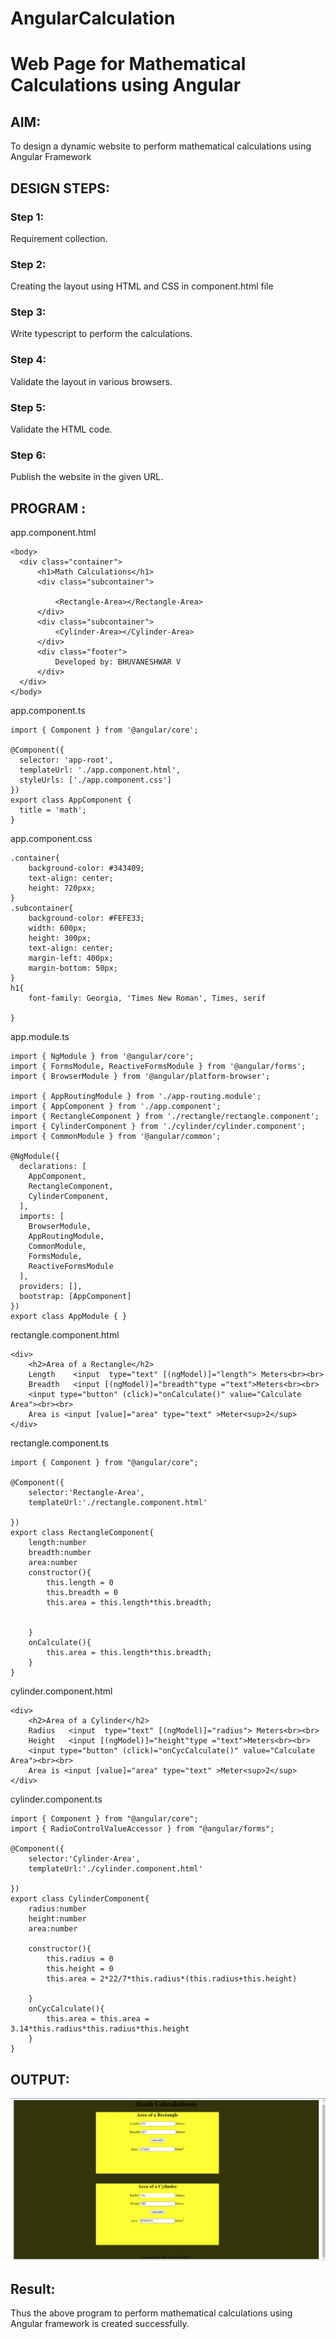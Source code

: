 # AngularCalculation

# Web Page for Mathematical Calculations using Angular

## AIM:
To design a dynamic website to perform mathematical calculations using Angular Framework

## DESIGN STEPS:

### Step 1:

Requirement collection.

### Step 2:

Creating the layout using HTML and CSS in component.html file

### Step 3:

Write typescript to perform the calculations.

### Step 4:

Validate the layout in various browsers.

### Step 5:

Validate the HTML code.

### Step 6:

Publish the website in the given URL.

## PROGRAM :
app.component.html
~~~
<body>
  <div class="container">
      <h1>Math Calculations</h1>
      <div class="subcontainer">
          
          <Rectangle-Area></Rectangle-Area>
      </div>
      <div class="subcontainer">
          <Cylinder-Area></Cylinder-Area>
      </div>
      <div class="footer">
          Developed by: BHUVANESHWAR V
      </div>
  </div>
</body>
~~~

app.component.ts
~~~
import { Component } from '@angular/core';

@Component({
  selector: 'app-root',
  templateUrl: './app.component.html',
  styleUrls: ['./app.component.css']
})
export class AppComponent {
  title = 'math';
}
~~~

app.component.css
~~~
.container{
    background-color: #343409;
    text-align: center;
    height: 720pxx;
}
.subcontainer{
    background-color: #FEFE33;
    width: 600px;
    height: 300px;
    text-align: center;
    margin-left: 400px;
    margin-bottom: 50px;
}
h1{
    font-family: Georgia, 'Times New Roman', Times, serif
    
}
~~~

app.module.ts
~~~
import { NgModule } from '@angular/core';
import { FormsModule, ReactiveFormsModule } from '@angular/forms'; 
import { BrowserModule } from '@angular/platform-browser';

import { AppRoutingModule } from './app-routing.module';
import { AppComponent } from './app.component';
import { RectangleComponent } from './rectangle/rectangle.component';
import { CylinderComponent } from './cylinder/cylinder.component';
import { CommonModule } from '@angular/common';

@NgModule({
  declarations: [
    AppComponent,
    RectangleComponent,
    CylinderComponent,
  ],
  imports: [
    BrowserModule,
    AppRoutingModule,
    CommonModule,
    FormsModule,
    ReactiveFormsModule
  ],
  providers: [],
  bootstrap: [AppComponent]
})
export class AppModule { }
~~~


rectangle.component.html
~~~
<div>
    <h2>Area of a Rectangle</h2>
    Length    <input  type="text" [(ngModel)]="length"> Meters<br><br>
    Breadth   <input [(ngModel)]="breadth"type ="text">Meters<br><br>
    <input type="button" (click)="onCalculate()" value="Calculate Area"><br><br>
    Area is <input [value]="area" type="text" >Meter<sup>2</sup>
</div>
~~~

rectangle.component.ts
~~~
import { Component } from "@angular/core";

@Component({
    selector:'Rectangle-Area',
    templateUrl:'./rectangle.component.html'

})
export class RectangleComponent{
    length:number
    breadth:number
    area:number
    constructor(){
        this.length = 0
        this.breadth = 0
        this.area = this.length*this.breadth;


    }
    onCalculate(){
        this.area = this.length*this.breadth;
    }
}
~~~

cylinder.component.html
~~~
<div>
    <h2>Area of a Cylinder</h2>
    Radius   <input  type="text" [(ngModel)]="radius"> Meters<br><br>
    Height   <input [(ngModel)]="height"type ="text">Meters<br><br>
    <input type="button" (click)="onCycCalculate()" value="Calculate Area"><br><br>
    Area is <input [value]="area" type="text" >Meter<sup>2</sup>
</div>
~~~


cylinder.component.ts
~~~
import { Component } from "@angular/core";
import { RadioControlValueAccessor } from "@angular/forms";

@Component({
    selector:'Cylinder-Area',
    templateUrl:'./cylinder.component.html'

})
export class CylinderComponent{
    radius:number
    height:number
    area:number
    
    constructor(){
        this.radius = 0
        this.height = 0
        this.area = 2*22/7*this.radius*(this.radius+this.height)

    }
    onCycCalculate(){
        this.area = this.area = 3.14*this.radius*this.radius*this.height
    }
}
~~~



## OUTPUT:
![Mathematics](mat.jpg)
## Result:
Thus the above program to perform mathematical calculations using Angular framework is created successfully.

